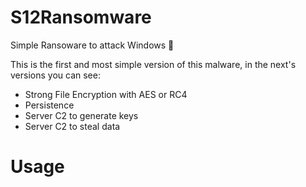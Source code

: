 # S12Ransomware
Simple Ransoware to attack Windows 🌟 

This is the first and most simple version of this malware, in the next's versions you can see:

- Strong File Encryption with AES or RC4
- Persistence
- Server C2 to generate keys 
- Server C2 to steal data

# Usage
